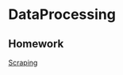 # DataProcessing

## Homework
[Scraping](https://github.com/Noahprog/DataProcessing/tree/master/Homework/Week_1)
